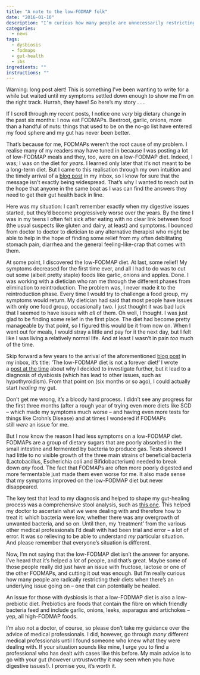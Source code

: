 ```yaml
---
title: "A note to the low-FODMAP folk"
date: "2016-01-10"
description: "I’m curious how many people are unnecessarily restricting their diets when they could be healing."
categories: 
  - news
tags: 
  - dysbiosis
  - fodmaps
  - gut-health
  - ibs
ingredients: ""
instructions: ""
---
```


Warning: long post alert! This is something I’ve been wanting to write for a while but waited until my symptoms settled down enough to show me I’m on the right track. Hurrah, they have! So here’s my story . . .

If I scroll through my recent posts, I notice one _very_ big dietary change in the past six months: I now eat FODMAPs. Beetroot, garlic, onions, more than a handful of nuts: things that used to be on the no-go list have entered my food sphere and my gut has never been better.

That’s because for me, FODMAPs weren’t the root cause of my problem. I realise many of my readers may have tuned in because I was posting a lot of low-FODMAP meals and they, too, were on a low-FODMAP diet. Indeed, I was; I was on the diet for _years_. I learned only later that it’s not meant to be a long-term diet. But I came to this realisation through my own intuition and the timely arrival of a [blog post](http://blog.katescarlata.com/2014/09/02/low-fodmap-diet-forever-diet/) in my inbox, so I know for sure that the message isn’t exactly being widespread. That’s why I wanted to reach out in the hope that anyone in the same boat as I was can find the answers they need to get their gut health back in line.

Here was my situation: I can’t remember exactly when my digestive issues started, but they’d become progressively worse over the years. By the time I was in my teens I often felt sick after eating with no clear link between food (the usual suspects like gluten and dairy, at least) and symptoms. I bounced from doctor to doctor to dietician to any alternative therapist who might be able to help in the hope of finding some relief from my often debilitating stomach pain, diarrhea and the general feeling-like-crap that comes with them.

At some point, I discovered the low-FODMAP diet. At last, some relief! My symptoms decreased for the first time ever, and all I had to do was to cut out some (albeit pretty staple) foods like garlic, onions and apples. Done. I was working with a dietician who ran me through the different phases from elimination to reintroduction. The problem was, I never made it to the reintroduction phase. Every time I would try to challenge a food group, my symptoms would return. My dietician had said that most people have issues with only one food group, occasionally two. I just thought it was bad luck that I seemed to have issues with _all_ of them. Oh well, I thought. I was just glad to be finding some relief in the first place. The diet had become pretty manageable by that point, so I figured this would be it from now on. When I went out for meals, I would stray a little and pay for it the next day, but I felt like I was living a relatively normal life. And at least I wasn’t in pain _too_ much of the time.

Skip forward a few years to the arrival of the aforementioned [blog post](http://blog.katescarlata.com/2014/09/02/low-fodmap-diet-forever-diet/) in my inbox, it’s title: ‘The low-FODMAP diet is not a forever diet!’ I wrote a [post at the time](http://cookingwithnothing.com/post/101416119026/my-new-regime) about why I decided to investigate further, but it lead to a diagnosis of dysbiosis (which has lead to other issues, such as hypothyroidism). From that point on (six months or so ago), I could actually start _healing_ my gut.

Don’t get me wrong, it’s a bloody hard process. I didn’t see any progress for the first three months (after a rough year of trying even more diets like SCD – which made my symptoms much worse – and having even more tests for things like Crohn’s Disease) and at times I wondered if FODMAPs still _were_ an issue for me.

But I now know the reason I had less symptoms on a low-FODMAP diet. FODMAPs are a group of dietary sugars that are poorly absorbed in the small intestine and fermented by bacteria to produce gas. Tests showed I had little to no visible growth of the three main strains of beneficial bacteria (Lactobacillus, Escherichia coli and Bifidobacterium) needed to break down _any_ food. The fact that FODMAPs are often more poorly digested and more fermentable just made them even worse for me. It also made sense that my symptoms improved on the low-FODMAP diet but never disappeared.

The key test that lead to my diagnosis and helped to shape my gut-healing process was a comprehensive stool analysis, such as [this one](https://www.gdx.net/product/comprehensive-digestive-stool-analysis-2-cdsa2). This helped my doctor to ascertain what we were dealing with and therefore how to treat it: which bacteria were low, whether there was any overgrowth of unwanted bacteria, and so on. Until then, my ‘treatment’ from the various other medical professionals I’d dealt with had been trial and error – a lot of error. It was so relieving to be able to understand _my_ particular situation. And please remember that everyone’s situation is different.

Now, I’m not saying that the low-FODMAP diet isn’t the answer for anyone. I’ve heard that it’s helped a _lot_ of people, and that’s great. Maybe some of those people really did just have an issue with fructose, lactose or one of the other FODMAPs, and cutting it out was enough. But I’m really curious how many people are radically restricting their diets when there’s an underlying issue going on – one that can potentially be healed.

An issue for those with dysbiosis is that a low-FODMAP diet is also a low-prebiotic diet. Prebiotics are foods that contain the fibre on which friendly bacteria feed and include garlic, onions, leeks, asparagus and artichokes – yep, all high-FODMAP foods.

I’m also not a doctor, of course, so please don’t take my guidance over the advice of medical professionals. I did, however, go through _many_ different medical professionals until I found someone who knew what they were dealing with. If your situation sounds like mine, I urge you to find a professional who has dealt with cases like this before. My main advice is to go with your gut (however untrustworthy it may seen when you have digestive issues!). I promise you, it’s worth it.
